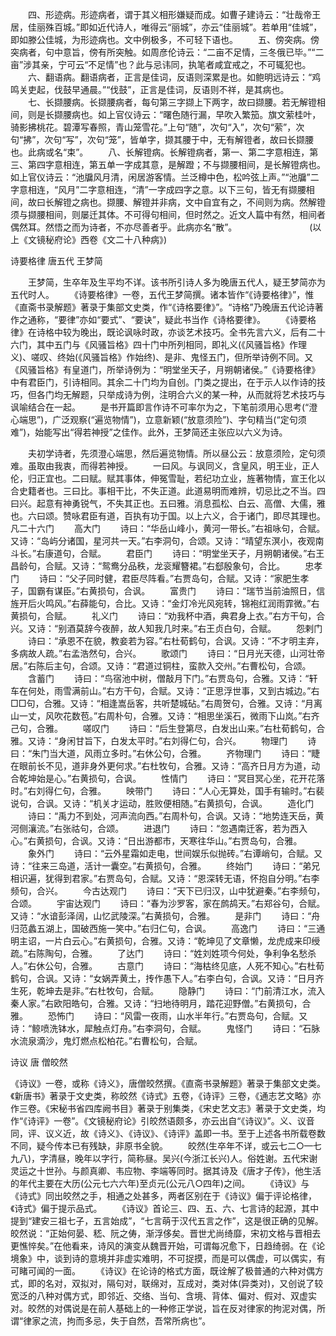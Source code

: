 <!-- { "loadSidebar": true } -->
　　四、形迹病。形迹病者，谓于其义相形嫌疑而成。如曹子建诗云：“壮哉帝王居，佳丽殊百城。”即如近代诗人，唯得云“丽城”，亦云“佳丽城”。若单用“佳城”，即如滕公佳城，为形迹病也。文中例极多，不可轻下语也。 
　　五、傍突病。傍突病者，句中意旨，傍有所突触。如周彦伦诗云：“二亩不足情，三冬俄已毕。”“二亩”涉其亲，宁可云“不足情”也？此与忌讳同，执笔者咸宜戒之，不可辄犯也。 
　　六、翻语病。翻语病者，正言是佳词，反语则深累是也。如鲍明远诗云：“鸡鸣关吏起，伐鼓早通晨。”“伐鼓”，正言是佳词，反语则不祥，是其病也。 
　　七、长撷腰病。长撷腰病者，每句第三字撷上下两字，故曰撷腰。若无解镫相间，则是长撷腰病也。如上官仪诗云：“曙色随行漏，早吹入繁笳。旗文萦桂叶，骑影拂桃花。碧潭写春照，青山笼雪花。”上句“随”，次句“入”，次句“萦”，次句“拂”，次句“写”，次句“笼”，皆单字，撷其腰于中，无有解镫者，故曰长撷腰也。此病或名“束”。 
　　八、长解镫病。长解镫病者，第一、第二字意相连，第三、第四字意相连，第五单一字成其意，是解蹬；不与撷腰相间，是长解镫病也。如上官仪诗云：“池牖风月清，闲居游客情。兰泛樽中色，松吟弦上声。”“池牖”二字意相连，“风月”二字意相连，“清”一字成四字之意。以下三句，皆无有撷腰相间，故曰长解镫之病也。撷腰、解镫并非病，文中自宜有之，不间则为病。然解镫须与撷腰相间，则屡迁其体。不可得句相间，但时然之。近文人篇中有然，相间者偶然耳。然悟之而为诗者，不亦尽善者乎。此病亦名“散”。 
　　　　　　　　(以上《文镜秘府论》西卷《文二十八种病》) 
　 

诗要格律 唐五代 王梦简

　　王梦简，生卒年及生平均不详。该书所引诗人多为晚唐五代人，疑王梦简亦为五代时人。 
　　《诗要格律》一卷，五代王梦简撰。诸本皆作“《诗要格律》”，惟《直斋书录解题》著录于集部文史类，作“《诗格要律》”。“诗格”乃晚唐五代论诗著作之通称，“要律”亦如“要式”、“要诀”，疑此书当作《诗格要律》。 
　　《诗要格律》在诗格中较为晚出，既论讽咏时政，亦谈艺术技巧。全书先言六义，后有二十六门，其中五门与《风骚旨格》四十门中所列相同，即礼义(《风骚旨格》作理义)、嗟叹、终始(《风骚旨格》作始终)、是非、鬼怪五门，但所举诗例不同。又《风骚旨格》有皇道门，所举诗例为：“明堂坐天子，月朔朝诸侯。”《诗要格律》中有君臣门，引诗相同。其余二十门均为自创。门类之提出，在于示人以作诗的技巧，但各门均无解题，只举成诗为例，注明合六义的某一种，从而就将艺术技巧与讽喻结合在一起。 
　　是书开篇即言作诗不可率尔为之，下笔前须用心思考(“澄心端思”)，广泛观察(“遍览物情”)，立意新颖(“放意须险”)、字句精当(“定句须难”)，始能写出“得若神授”之佳作。此外，王梦简还主张应以六义为诗。 
　
 
　　夫初学诗者，先须澄心端思，然后遍览物情。所以昼公云：放意须险，定句须难。虽取由我衷，而得若神授。 
　　一曰风。与讽同义，含皇风，明王业，正人伦，归正宜也。二曰赋。赋其事体，伸冤雪耻，若纪功立业，旌著物情，宣王化以合史籍者也。三曰比。事相干比，不失正道。此道易明而难辨，切忌比之不当。四曰兴。起意有神勇锐气，不失其正也。五曰雅。消息孤松、白云、高僧、大儒，雅也。六曰颂。赞咏君臣有道，百执有功于国。以上六义，合于诸门，即尽其理也。 
凡二十六门
　　高大门
　　诗曰：“华岳山峰小，黄河一带长。”右祖咏句，合赋。又诗：“岛屿分诸国，星河共一天。”右李洞句，合颂。又诗：“晴望东溟小，夜观南斗长。”右康道句，合赋。 
　　君臣门
　　诗曰：“明堂坐天子，月朔朝诸侯。”右王昌龄句，合赋。又诗：“鸳鸯分品秩，龙衮耀簪裙。”右郄殷象句，合比。 
　　忠孝门
　　诗曰：“父子同时健，君臣尽阵看。”右贾岛句，合赋。又诗：“家肥生孝子，国霸有谋臣。”右黄损句，合讽。 
　　富贵门
　　诗曰：“瑞节当前油照日，信旌开后火鸣风。”右薛能句，合比。又诗：“金灯冷光风宛转，锦袍红润雨霏微。”右黄损句，合赋。 
　　礼义门
　　诗曰：“劝我杯中酒，典君身上衣。”右方干句，合兴。又诗：“别酒莫辞今夜醉，故人知我几时来。”右王贞白句，合赋。 
　　怨剌门
　　诗曰：“承恩不在貌，教妾若为容。”右杜荀鹤句，合讽。又诗：“不才明主弃，多病故人疏。”右孟浩然句，合兴。 
　　歌颂门
　　诗曰：“日月光天德，山河壮帝居。”右陈后主句，合颂。又诗：“君道过铜柱，蛮款入交州。”右曹松句，合颂。 
　　含蓄门
　　诗曰：“鸟宿池中树，僧敲月下门。”右贾岛句，合雅。又诗：“轩车在何处，雨雪满前山。”右方干句，合赋。又诗：“正思浮世事，又到古城边。”右□□句，合雅。又诗：“相逢嵩岳客，共听楚城砧。”右周贺句，合雅。又诗：“月离山一丈，风吹花数苞。”右周朴句，合雅。又诗：“相思坐溪石，微雨下山岚。”右齐己句，合雅。 
　　嗟叹门
　　诗曰：“后生登第尽，白发出山来。”右杜荀鹤句，合雅。又诗：“身闲甘旨下，白发太平时。”右刘得仁句，合兴。 
　　物理门
　　诗曰：“朱门当大道，风雨立多时。”右休公句，合雅。 
　　齐物理门
　　诗曰：“睫在眼前长不见，道非身外更何求。”右杜牧句，合雅。又诗：“高齐日月方为道，动合乾坤始是心。”右黄损句，合讽。 
　　性情门
　　诗曰：“冥目冥心坐，花开花落时。”右刘得仁句，合雅。 
　　映带门
　　诗曰：“人心无算处，国手有输时。”右裴说句，合讽。又诗：“机关才运动，胜败便相随。”右黄损句，合讽。 
　　造化门
　　诗曰：“禹力不到处，河声流向西。”右周朴句，合讽。又诗：“地势连天岳，黄河侧瀼流。”右张祜句，合颂。 
　　进退门
　　诗曰：“忽遇南迁客，若为西入心。”右黄损句，合讽。又诗：“日出游都市，天寒往华山。”右贾岛句，合雅。 
　　象外门
　　诗曰：“云外星霜如走电，世间娱乐似抛砖。”右谭峭句，合赋。又诗：“往来三岛道，活计一囊空。”右黄损句，合雅。 
　　终始门
　　诗曰：“弟兄相识遍，犹得到君家。”右贾岛句，合赋。又诗：“恩深转无语，怀抱自分明。”右李频句，合兴。 
　　今古达观门
　　诗曰：“天下已归汉，山中犹避秦。”右李频句，合颂。 
　　宇宙达观门
　　诗曰：“春为沙罗客，家在鹧鸪天。”右郑谷句，合赋。又诗：“水谙彭泽阔，山忆武陵深。”右黄损句，合雅。 
　　是非门
　　诗曰：“舟归范蠡五湖上，国破西施一笑中。”右归仁句，合讽。 
　　高逸门
　　诗曰：“三通明主诏，一片白云心。”右黄损句，合雅。又诗：“乾坤见了文章懒，龙虎成来印绶疏。”右陈陶句，合雅。 
　　了达门
　　诗曰：“姓刘姓项今何处，争利争名愁杀人。”右休公句，合雅。 
　　古意门
　　诗曰：“海枯终见底，人死不知心。”右杜荀鹤句，合讽。又诗：“女娲弄黄土，抟作愚下人。”右李白句，合讽。又诗：“日月齐生死，乾坤去是非。”右杜牧句，合赋。 
　　隐静门
　　诗曰：“门前清江水，流入秦人家。”右欧阳皓句，合雅。又诗：“扫地待明月，踏花迎野僧。”右黄损句，合雅。 
　　恐怖门
　　诗曰：“风雷一夜雨，山水半年行。”右贾岛句，合赋。又诗：“鲸喷洗钵水，犀触点灯舟。”右李洞句，合赋。 
　　鬼怪门
　　诗曰：“石脉水流泉滴沙，鬼灯燃点松柏花。”右曹松句，合赋。

诗议 唐 僧皎然

《诗议》一卷，或称《诗义》，唐僧皎然撰。《直斋书录解题》著录于集部文史类。《新唐书》著录于文史类，称皎然《诗式》五卷，《诗评》三卷，《通志艺文略》亦作三卷。《宋秘书省四库阙书目》著录于别集类，《宋史艺文志》著录于文史类，均作“《诗评》一卷”。《文镜秘府论》引皎然语颇多，亦云出自“《诗议》”。义、议音同，评、议义近，故《诗义》、《诗议》、《诗评》盖即一书。至于上述各书所载卷数不同，疑今传本已有残缺，非原书全貌。 
　　皎然(生卒年不详，或云七二○—七九八)，字清昼，晚年以字行，简称昼。吴兴(今浙江长兴)人。俗姓谢。五代宋谢灵运之十世孙。与颜真卿、韦应物、李端等同时。据其诗及《唐才子传》，他生活的年代主要在大历(公元七六六年)至贞元(公元八○四年)之间。 
　　《诗议》与《诗式》同出皎然之手，相通之处甚多，两者区别在于《诗议》偏于评论格律，《诗式》偏于提示品式。 
　　《诗议》首论三、四、五、六、七言诗的起源，其中提到“建安三祖七子，五言始成”，“七言萌于汉代五言之作”，这是很正确的见解。皎然说：“正始何晏、嵇、阮之俦，渐浮侈矣。晋世尤尚绮靡，宋初文格与晋相去更憔悴矣。”在他看来，诗风的演变从魏晋开始，可谓每况愈下，日趋绮弱。在《论境象》中，谈到诗的意境并非虚实难明，不可捉摸，而是可以偶虚，可以偶实，有可睹可闻的一面。 
　　《诗议》在论诗的格式方面，既诠解了极普通的六种对偶方式，即的名对，双拟对，隔句对，联绵对，互成对，类对体(异类对)，又创说了较宽泛的八种对偶方式，即邻近、交络、当句、含境、背体、偏对、假对、双虚实对。皎然的对偶说是在前人基础上的一种修正学说，旨在反对律家的拘泥对偶，所谓“律家之流，拘而多忌，失于自然，吾常所病也”。 

